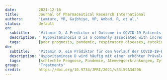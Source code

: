 ```yaml
---
date:          2021-12-16
title:         Journal of Pharmaceutical Research International
authors:       'Lamture, YR, Gajbhiye, VP, Ambad, R, et al.'
status:        default
en:
  subtitle:    'Vitamin D, A Predictor of Outcome in COVID-19 Patients'
  description: ' Hypovitaminosis D is a commonly associated with increased prevalence of pulmonary infections. High mortality rate of COVID 19 infections is associated with immune dysfunction like cytokine storm. Many studies show important function of vitamin D in proper functioning of immune system. Very few studies are available to associate vitamin D level and severity of Covid infection, Hence this study was undertaken to find a relation of vitamin D levels and outcome of COVID-19. Study design is retrospective observational analytical case control. A study population was hospital base cases and medical examination with clear definition of cases, medical examination, inclusion/ exclusion criteria, outcome and exposure. The Statistical analysis was done to measure the association of outcome (the death or severe disease risk) with exposure (low vitamin D) and that was determined by measuring Odds ratio. Most of the patients (45%) were in an age ranging from 40 to 59 years. Maximum number of the patients (68%) have one comorbidity. Diabetes mellitus and hypertension, both present in 28 % and other co morbidity in 40 % of patients and 32% of patient reported to have no comorbidities. Present study reveals vitamin D deficiency in around for 74% of patients. Most of the patients were managed without supplementation of oxygen, but few needed high flow oxygen and even invasive ventilation. However prognosis was good. COVID-19 deaths occurred only in 2% of the cases. All dead patients and patients with a severe disease had vitamin D deficiency. This association of hypovitaminosis D was more significant than other co morbidities including hypertension and diabetes mellitus. Our study concluded that, two third of patients were having vitamin D deficiency. Study clearly depicts severe vitamin D deficiency is associated with fatal cases, therefore vitamin D level can be used as a predictor of mortality.'
  tags:        [poor prognosis, pandemic, respiratory diseases, cytokine storm]
de:
  subtitle:    'Vitamin D, ein Prädiktor für den Verlauf der COVID-19-Erkrankung'
  description: 'Hypovitaminose D wird häufig mit einer erhöhten Prävalenz pulmonaler Infektionen in Verbindung gebracht. Die hohe Sterblichkeitsrate bei COVID-19-Infektionen ist mit einer Fehlfunktion des Immunsystems wie einem Zytokinsturm verbunden. Viele Studien zeigen, dass Vitamin D eine wichtige Rolle für das reibungslose Funktionieren des Immunsystems spielt. Es gibt nur sehr wenige Studien, die einen Zusammenhang zwischen dem Vitamin-D-Spiegel und dem Schweregrad der Covid-Infektion herstellen. Daher wurde diese Studie durchgeführt, um einen Zusammenhang zwischen dem Vitamin-D-Spiegel und dem Ergebnis der COVID-19-Infektion zu finden. Das Studiendesign ist eine retrospektive, beobachtende, analytische Fallkontrolle. Die Studienpopulation bestand aus Krankenhausfällen und medizinischen Untersuchungen mit klarer Definition der Fälle, der medizinischen Untersuchung, der Einschluss-/Ausschlusskriterien, des Ergebnisses und der Exposition. Die statistische Analyse wurde durchgeführt, um die Assoziation des Ergebnisses (das Risiko des Todes oder einer schweren Erkrankung) mit der Exposition (niedrige Vitamin-D-Konzentration) zu messen, was durch die Messung der Odds Ratio bestimmt wurde. Die meisten Patienten (45 %) waren im Alter zwischen 40 und 59 Jahren. Die meisten Patienten (68 %) hatten eine Komorbidität. Diabetes mellitus und Bluthochdruck traten beide bei 28 % auf, andere Begleiterkrankungen bei 40 % der Patienten und 32 % der Patienten gaben an, keine Begleiterkrankungen zu haben. In der vorliegenden Studie wurde bei etwa 74 % der Patienten ein Vitamin-D-Mangel festgestellt. Die meisten Patienten wurden ohne zusätzliche Sauerstoffzufuhr behandelt, aber einige wenige benötigten Sauerstoff mit hohem Durchfluss und sogar invasive Beatmung. Die Prognose war jedoch gut. COVID-19-Todesfälle traten nur in 2 % der Fälle auf. Alle verstorbenen Patienten und Patienten mit einer schweren Erkrankung hatten einen Vitamin-D-Mangel. Diese Assoziation von Hypovitaminose D war signifikanter als andere Komorbiditäten wie Bluthochdruck und Diabetes mellitus. Unsere Studie ergab, dass zwei Drittel der Patienten einen Vitamin-D-Mangel aufwiesen. Die Studie zeigt deutlich, dass ein schwerer Vitamin-D-Mangel mit tödlichen Fällen assoziiert ist, daher kann der Vitamin-D-Spiegel als Prädiktor für die Sterblichkeit verwendet werden.' 
  tags:        [schlechte Prognose, Pandemie, Atemwegserkrankungen, Zytokinsturm]
group:         'Treatments'
credit:        https://doi.org/10.9734/JPRI/2021/v33i59A34296
---
```

